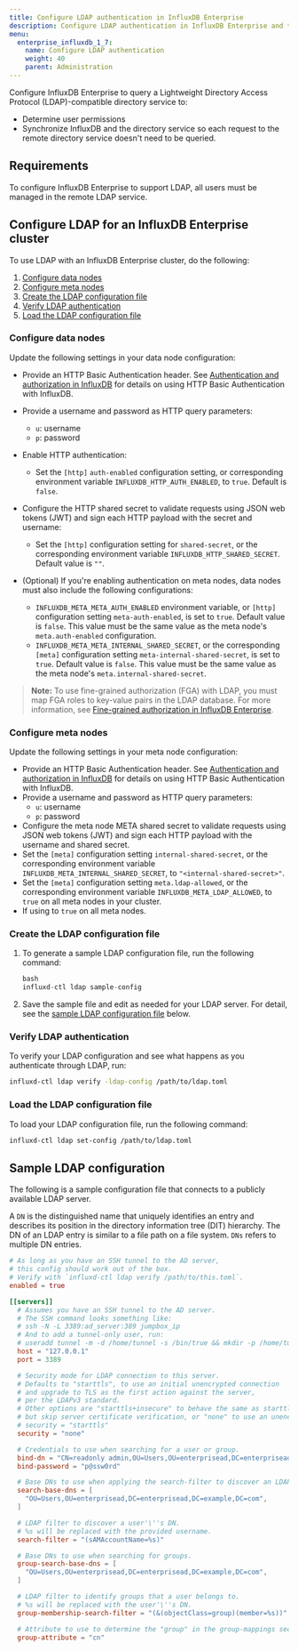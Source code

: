 ```yaml
---
title: Configure LDAP authentication in InfluxDB Enterprise
description: Configure LDAP authentication in InfluxDB Enterprise and test LDAP connectivity.
menu:
  enterprise_influxdb_1_7:
    name: Configure LDAP authentication
    weight: 40
    parent: Administration
---
```

Configure InfluxDB Enterprise to query a Lightweight Directory Access Protocol (LDAP)-compatible directory service to:

- Determine user permissions
- Synchronize InfluxDB and the directory service so each request to the remote directory service doesn't need to be queried.

## Requirements

To configure InfluxDB Enterprise to support LDAP, all users must be managed in the remote LDAP service.

## Configure LDAP for an InfluxDB Enterprise cluster

To use LDAP with an InfluxDB Enterprise cluster, do the following:

1. [Configure data nodes](#configure-data-nodes)
2. [Configure meta nodes](#configure-meta-nodes)
3. [Create the LDAP configuration file](#create-the-ldap-configuration-file)
4. [Verify LDAP authentication](#verify-ldap-authentication)
5. [Load the LDAP configuration file](#load-the-ldap-configuration-file)

### Configure data nodes

Update the following settings in your data node configuration:

- Provide an HTTP Basic Authentication header. See [Authentication and authorization in InfluxDB](/influxdb/v1.7/administration/authentication_and_authorization/) for details on using HTTP Basic Authentication with InfluxDB.
- Provide a username and password as HTTP query parameters:
  - `u`: username
  - `p`: password
- Enable HTTP authentication:
  - Set the `[http]` `auth-enabled` configuration setting, or corresponding environment variable `INFLUXDB_HTTP_AUTH_ENABLED`, to `true`. Default is `false`.
- Configure the HTTP shared secret to validate requests using JSON web tokens (JWT) and sign each HTTP payload with the secret and username:
  - Set the `[http]` configuration setting for `shared-secret`, or the corresponding environment variable `INFLUXDB_HTTP_SHARED_SECRET`. Default value is `""`.
- (Optional) If you're enabling authentication on meta nodes, data nodes must also include the following configurations:

  - `INFLUXDB_META_META_AUTH_ENABLED` environment variable, or `[http]` configuration setting `meta-auth-enabled`, is set to `true`. Default value is `false`. This value must be the same value as the meta node's `meta.auth-enabled` configuration.
  - `INFLUXDB_META_META_INTERNAL_SHARED_SECRET`, or the corresponding `[meta]` configuration setting `meta-internal-shared-secret`, is set to `true`. Default value is `false`. This value must be the same value as the meta node's `meta.internal-shared-secret`.

> **Note:** To use fine-grained authorization (FGA) with LDAP, you must map FGA roles to key-value pairs in the LDAP database. For more information, see [Fine-grained authorization in InfluxDB Enterprise](/enterprise_influxdb/v1.7/guides/fine-grained-authorization/).

### Configure meta nodes

Update the following settings in your meta node configuration:

- Provide an HTTP Basic Authentication header. See [Authentication and authorization in InfluxDB](/influxdb/v1.7/administration/authentication_and_authorization/) for details on using HTTP Basic Authentication with InfluxDB.
- Provide a username and password as HTTP query parameters:
  - `u`: username
  - `p`: password
- Configure the meta node META shared secret to validate requests using JSON web tokens (JWT) and sign each HTTP payload with the username and shared secret.
- Set the `[meta]` configuration setting `internal-shared-secret`, or the corresponding environment variable `INFLUXDB_META_INTERNAL_SHARED_SECRET`, to `"<internal-shared-secret>"`.
- Set the `[meta]` configuration setting `meta.ldap-allowed`, or the corresponding environment variable `INFLUXDB_META_LDAP_ALLOWED`, to `true` on all meta nodes in your cluster.
- If using  to `true` on all meta nodes.

### Create the LDAP configuration file

1. To generate a sample LDAP configuration file, run the following command:

    ```js
    bash
    influxd-ctl ldap sample-config
    ```

2. Save the sample file and edit as needed for your LDAP server. For detail, see the [sample LDAP configuration file](#sample-ldap-configuration) below.

### Verify LDAP authentication

To verify your LDAP configuration and see what happens as you authenticate through LDAP, run:

```bash
influxd-ctl ldap verify -ldap-config /path/to/ldap.toml
```

### Load the LDAP configuration file

To load your LDAP configuration file, run the following command:

```bash
influxd-ctl ldap set-config /path/to/ldap.toml
```

## Sample LDAP configuration

The following is a sample configuration file that connects to a publicly available LDAP server.

A `DN` is the distinguished name that uniquely identifies an entry and describes its position in the directory information tree (DIT) hierarchy. The DN of an LDAP entry is similar to a file path on a file system. `DNs` refers to multiple DN entries.

```toml
# As long as you have an SSH tunnel to the AD server,
# this config should work out of the box.
# Verify with `influxd-ctl ldap verify /path/to/this.toml`.
enabled = true

[[servers]]
  # Assumes you have an SSH tunnel to the AD server.
  # The SSH command looks something like:
  # ssh -N -L 3389:ad_server:389 jumpbox_ip
  # And to add a tunnel-only user, run:
  # useradd tunnel -m -d /home/tunnel -s /bin/true && mkdir -p /home/tunnel/.ssh && cat pubkey >> /home/tunnel/.ssh/authorized_keys
  host = "127.0.0.1"
  port = 3389

  # Security mode for LDAP connection to this server.
  # Defaults to "starttls", to use an initial unencrypted connection
  # and upgrade to TLS as the first action against the server,
  # per the LDAPv3 standard.
  # Other options are "starttls+insecure" to behave the same as starttls
  # but skip server certificate verification, or "none" to use an unencrypted connection.
  # security = "starttls"
  security = "none"

  # Credentials to use when searching for a user or group.
  bind-dn = "CN=readonly admin,OU=Users,OU=enterprisead,DC=enterprisead,DC=example,DC=com"
  bind-password = "p@ssw0rd"

  # Base DNs to use when applying the search-filter to discover an LDAP user.
  search-base-dns = [
    "OU=Users,OU=enterprisead,DC=enterprisead,DC=example,DC=com",
  ]

  # LDAP filter to discover a user'\''s DN.
  # %s will be replaced with the provided username.
  search-filter = "(sAMAccountName=%s)"

  # Base DNs to use when searching for groups.
  group-search-base-dns = [
    "OU=Users,OU=enterprisead,DC=enterprisead,DC=example,DC=com",
  ]

  # LDAP filter to identify groups that a user belongs to.
  # %s will be replaced with the user'\''s DN.
  group-membership-search-filter = "(&(objectClass=group)(member=%s))"

  # Attribute to use to determine the "group" in the group-mappings section.
  group-attribute = "cn"

```
